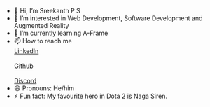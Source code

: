 - 👋 Hi, I’m Sreekanth P S
- 👀 I’m interested in Web Development, Software Development and Augmented Reality
- 🌱 I’m currently learning A-Frame
- 📫 How to reach me <br/>
        <a href="linkedin.com/in/sreekanth-p-s-867515290/">LinkedIn</a><br/><br/>
        <a href="github.com/nagaspammer1200">Github</a><br/><br/>
        <a href="discordapp.com/users/newuserdontflame_27297_69611">Discord</a><br/>
- 😄 Pronouns: He/him
- ⚡ Fun fact: My favourite hero in Dota 2 is Naga Siren. 

<!---
nagaspammer1200/nagaspammer1200 is a ✨ special ✨ repository because its `README.md` (this file) appears on your GitHub profile.
You can click the Preview link to take a look at your changes.
--->

